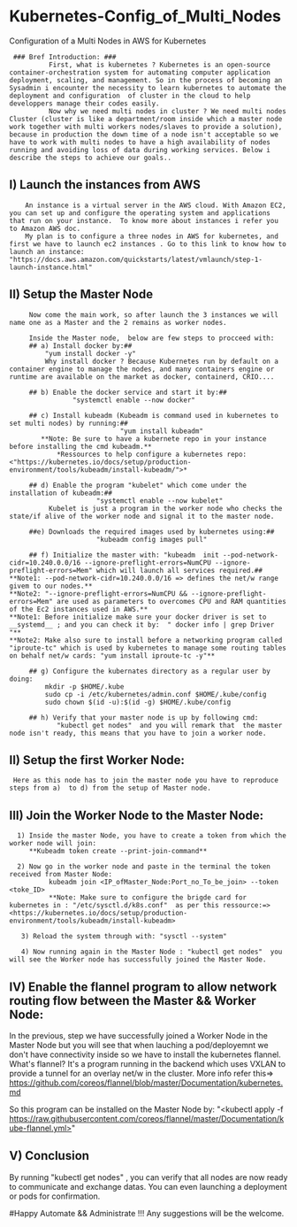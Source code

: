 # Kubernetes-Config_of_Multi_Nodes
Configuration of a Multi Nodes in AWS for Kubernetes

     ### Bref Introduction: ###
              First, what is kubernetes ? Kubernetes is an open-source container-orchestration system for automating computer application deployment, scaling, and management. So in the process of becoming an Sysadmin i encounter the necessity to learn kubernetes to automate the deployment and configuration  of cluster in the cloud to help developpers manage their codes easily. 
              Now why we need multi nodes in cluster ? We need multi nodes Cluster (cluster is like a department/room inside which a master node work together with multi workers nodes/slaves to provide a solution), because in production the down time of a node isn't acceptable so we have to work with multi nodes to have a high availability of nodes running and avoiding loss of data during working services. Below i describe the steps to achieve our goals..

## I) Launch the instances from AWS
        An instance is a virtual server in the AWS cloud. With Amazon EC2, you can set up and configure the operating system and applications that run on your instance.  To know more about instances i refer you to Amazon AWS doc.
        My plan is to configure a three nodes in AWS for kubernetes, and first we have to launch ec2 instances . Go to this link to know how to launch an instance: "https://docs.aws.amazon.com/quickstarts/latest/vmlaunch/step-1-launch-instance.html"
        
 ## II) Setup the Master Node
         Now come the main work, so after launch the 3 instances we will name one as a Master and the 2 remains as worker nodes.
         
         Inside the Master node,  below are few steps to procceed with:
         ## a) Install docker by:##
             "yum install docker -y"   
             Why install docker ? Because Kubernetes run by default on a container engine to manage the nodes, and many containers engine or runtime are available on the market as docker, containerd, CRIO....
             
         ## b) Enable the docker service and start it by:##
                    "systemctl enable --now docker"
         
         ## c) Install kubeadm (Kubeadm is command used in kubernetes to set multi nodes) by running:##
                                "yum install kubeadm"
            **Note: Be sure to have a kubernete repo in your instance before installing the cmd kubeadm.**
                *Ressources to help configure a kubernetes repo: <"https://kubernetes.io/docs/setup/production-environment/tools/kubeadm/install-kubeadm/">*
         
         ## d) Enable the program "kubelet" which come under the installation of kubeadm:## 
                          "systemctl enable --now kubelet"
              Kubelet is just a program in the worker node who checks the state/if alive of the worker node and signal it to the master node.
              
         ##e) Downloads the required images used by kubernetes using:##
                          "kubeadm config images pull"
        
         ## f) Initialize the master with: "kubeadm  init --pod-network-cidr=10.240.0.0/16 --ignore-preflight-errors=NumCPU --ignore-preflight-errors=Mem" which will launch all services required.##
    **Note1: --pod-network-cidr=10.240.0.0/16 => defines the net/w range givem to our nodes.**
    **Note2: "--ignore-preflight-errors=NumCPU && --ignore-preflight-errors=Mem" are used as parameters to overcomes CPU and RAM quantities of the Ec2 instances used in AWS.**
    **Note1: Before initialize make sure your docker driver is set to __systemd__ ; and you can check it by:  " docker info | grep Driver "**
    **Note2: Make also sure to install before a networking program called "iproute-tc" which is used by kubernetes to manage some routing tables on behalf net/w cards: "yum install iproute-tc -y"**
    
         ## g) Configure the kubernates directory as a regular user by doing:
             mkdir -p $HOME/.kube
             sudo cp -i /etc/kubernetes/admin.conf $HOME/.kube/config
             sudo chown $(id -u):$(id -g) $HOME/.kube/config
         
         ## h) Verify that your master node is up by following cmd: 
                "kubectl get nodes"  and you will remark that  the master node isn't ready, this means that you have to join a worker node. 
                
 ## II) Setup the first Worker Node:
     Here as this node has to join the master node you have to reproduce steps from a)  to d) from the setup of Master node.
     
 ## III) Join the Worker Node to the Master Node:
      1) Inside the master Node, you have to create a token from which the worker node will join:
         **Kubeadm token create --print-join-command**
         
      2) Now go in the worker node and paste in the terminal the token received from Master Node:
              kubeadm join <IP_ofMaster_Node:Port_no_To_be_join> --token <toke_ID>
              **Note: Make sure to configure the brigde card for kubernetes in : "/etc/sysctl.d/k8s.conf"  as per this ressource:=> <https://kubernetes.io/docs/setup/production-environment/tools/kubeadm/install-kubeadm>
              
       3) Reload the system through with: "sysctl --system" 
      
       4) Now running again in the Master Node : "kubectl get nodes"  you will see the Worker node has successfully joined the Master Node. 
         
 ## IV) Enable the flannel program to allow network routing flow between the Master && Worker Node:
   In the previous, step we have successfully joined a Worker Node in the Master Node but you will see that when lauching a pod/deployemnt we don't have connectivity inside so we have to install the kubernetes flannel. 
   What's flannel? It's a program running in the backend which uses VXLAN to provide a tunnel for an overlay net/w in the cluster.  More info refer this=> <https://github.com/coreos/flannel/blob/master/Documentation/kubernetes.md>
   
  So this program can be installed on the Master Node by: "<kubectl apply  -f https://raw.githubusercontent.com/coreos/flannel/master/Documentation/kube-flannel.yml>"
  
  ## V) Conclusion
   By running "kubectl get nodes" , you can verify that all nodes are now ready to communicate and exchange datas. You can even launching a deployment or pods for confirmation.
   
   
 #Happy Automate && Administrate !!! Any suggestions will be the welcome.
